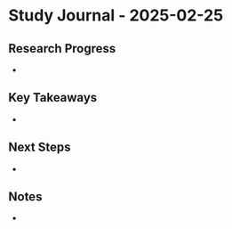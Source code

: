 # Study Journal - 2025-02-25

## Research Progress
- 

## Key Takeaways
- 

## Next Steps
- 

## Notes
- 
